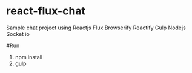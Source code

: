 # react-flux-chat
Sample chat project using Reactjs Flux Browserify Reactify Gulp Nodejs Socket io


#Run

1. npm install
2. gulp
